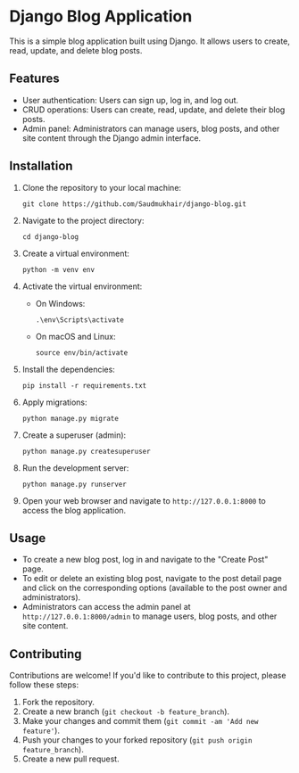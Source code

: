 # Django Blog Application

This is a simple blog application built using Django. It allows users to create, read, update, and delete blog posts.

## Features

- User authentication: Users can sign up, log in, and log out.
- CRUD operations: Users can create, read, update, and delete their blog posts.
- Admin panel: Administrators can manage users, blog posts, and other site content through the Django admin interface.

## Installation

1. Clone the repository to your local machine:

    ```
    git clone https://github.com/Saudmukhair/django-blog.git
    ```

2. Navigate to the project directory:

    ```
    cd django-blog
    ```

3. Create a virtual environment:

    ```
    python -m venv env
    ```

4. Activate the virtual environment:

    - On Windows:

        ```
        .\env\Scripts\activate
        ```

    - On macOS and Linux:

        ```
        source env/bin/activate
        ```

5. Install the dependencies:

    ```
    pip install -r requirements.txt
    ```

6. Apply migrations:

    ```
    python manage.py migrate
    ```

7. Create a superuser (admin):

    ```
    python manage.py createsuperuser
    ```

8. Run the development server:

    ```
    python manage.py runserver
    ```

9. Open your web browser and navigate to `http://127.0.0.1:8000` to access the blog application.

## Usage

- To create a new blog post, log in and navigate to the "Create Post" page.
- To edit or delete an existing blog post, navigate to the post detail page and click on the corresponding options (available to the post owner and administrators).
- Administrators can access the admin panel at `http://127.0.0.1:8000/admin` to manage users, blog posts, and other site content.

## Contributing

Contributions are welcome! If you'd like to contribute to this project, please follow these steps:

1. Fork the repository.
2. Create a new branch (`git checkout -b feature_branch`).
3. Make your changes and commit them (`git commit -am 'Add new feature'`).
4. Push your changes to your forked repository (`git push origin feature_branch`).
5. Create a new pull request.


